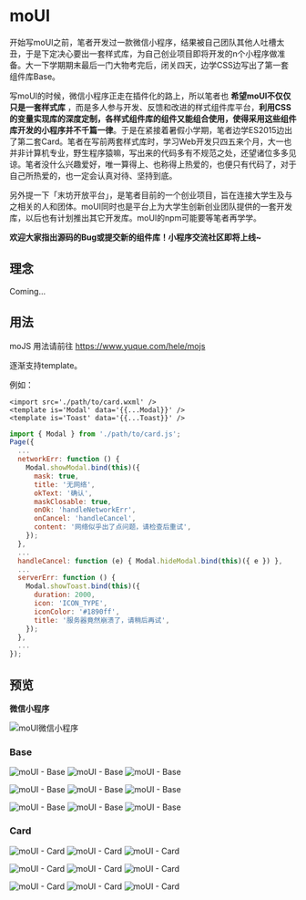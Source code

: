 # moUI


开始写moUI之前，笔者开发过一款微信小程序，结果被自己团队其他人吐槽太丑，于是下定决心要出一套样式库，为自己创业项目即将开发的n个小程序做准备。大一下学期期末最后一门大物考完后，闭关四天，边学CSS边写出了第一套组件库Base。

写moUI的时候，微信小程序正走在插件化的路上，所以笔者也 __希望moUI不仅仅只是一套样式库__ ，而是多人参与开发、反馈和改进的样式组件库平台，__利用CSS的变量实现库的深度定制，各样式组件库的组件又能组合使用，使得采用这些组件库开发的小程序并不千篇一律__。于是在紧接着暑假小学期，笔者边学ES2015边出了第二套Card。笔者在写前两套样式库时，学习Web开发只四五来个月，大一也并非计算机专业，野生程序猿嘛，写出来的代码多有不规范之处，还望诸位多多见谅。笔者没什么兴趣爱好，唯一算得上、也称得上热爱的，也便只有代码了，对于自己所热爱的，也一定会认真对待、坚持到底。

另外提一下「末坊开放平台」，是笔者目前的一个创业项目，旨在连接大学生及与之相关的人和团体。moUI同时也是平台上为大学生创新创业团队提供的一套开发库，以后也有计划推出其它开发库。moUI的npm可能要等笔者再学学。

__欢迎大家指出源码的Bug或提交新的组件库！小程序交流社区即将上线~__



## 理念

Coming...

## 用法

moJS 用法请前往 https://www.yuque.com/hele/mojs

逐渐支持template。

例如：
```wxml
<import src='./path/to/card.wxml' />
<template is='Modal' data='{{...Modal}}' />
<template is='Toast' data='{{...Toast}}' />
```

```javascript
import { Modal } from './path/to/card.js';
Page({
  ...
  networkErr: function () {
    Modal.showModal.bind(this)({
      mask: true,
      title: '无网络',
      okText: '确认',
      maskClosable: true,
      onOk: 'handleNetworkErr',
      onCancel: 'handleCancel',
      content: '网络似乎出了点问题，请检查后重试',
    });
  },
  ...
  handleCancel: function (e) { Modal.hideModal.bind(this)({ e }) },
  ...
  serverErr: function () {
    Modal.showToast.bind(this)({
      duration: 2000,
      icon: 'ICON_TYPE',
      iconColor: '#1890ff',
      title: '服务器竟然崩溃了，请稍后再试',
    });
  },
  ...
});
```

## 预览

__微信小程序__

![moUI微信小程序](https://raw.githubusercontent.com/mofong/moUI/master/Preview/wxacode.jpg)

### Base

![moUI - Base](https://raw.githubusercontent.com/mofong/moUI/master/Preview/Base/List.jpg)
![moUI - Base](https://raw.githubusercontent.com/mofong/moUI/master/Preview/Base/Switch.jpg)
![moUI - Base](https://raw.githubusercontent.com/mofong/moUI/master/Preview/Base/Loading.jpg)

![moUI - Base](https://raw.githubusercontent.com/mofong/moUI/master/Preview/Base/Progress.jpg)
![moUI - Base](https://raw.githubusercontent.com/mofong/moUI/master/Preview/Base/Toptips.jpg)
![moUI - Base](https://raw.githubusercontent.com/mofong/moUI/master/Preview/Base/Input.gif)

![moUI - Base](https://raw.githubusercontent.com/mofong/moUI/master/Preview/Base/Batch.gif)
![moUI - Base](https://raw.githubusercontent.com/mofong/moUI/master/Preview/Base/Preview.jpg)
![moUI - Base](https://raw.githubusercontent.com/mofong/moUI/master/Preview/Base/Searchbar.jpg)


### Card

![moUI - Card](https://raw.githubusercontent.com/mofong/moUI/master/Preview/Card/index.jpg)
![moUI - Card](https://raw.githubusercontent.com/mofong/moUI/master/Preview/Card/List.jpg)
![moUI - Card](https://raw.githubusercontent.com/mofong/moUI/master/Preview/Card/Dropdown_0.jpg)

![moUI - Card](https://raw.githubusercontent.com/mofong/moUI/master/Preview/Card/Dropdown_1.jpg)
![moUI - Card](https://raw.githubusercontent.com/mofong/moUI/master/Preview/Card/Panel_0.jpg)
![moUI - Card](https://raw.githubusercontent.com/mofong/moUI/master/Preview/Card/Panel_1.jpg)

![moUI - Card](https://raw.githubusercontent.com/mofong/moUI/master/Preview/Card/Modal.jpg)
![moUI - Card](https://raw.githubusercontent.com/mofong/moUI/master/Preview/Card/Collapse.gif)
![moUI - Card](https://raw.githubusercontent.com/mofong/moUI/master/Preview/Card/Preview.jpg)
